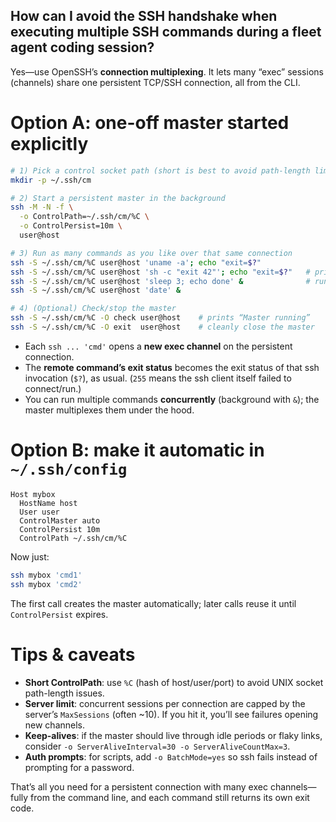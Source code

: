 ## How can I avoid the SSH handshake when executing multiple SSH commands during a fleet agent coding session?

Yes—use OpenSSH’s **connection multiplexing**. It lets many “exec” sessions (channels) share one persistent TCP/SSH connection, all from the CLI.

# Option A: one-off master started explicitly

```bash
# 1) Pick a control socket path (short is best to avoid path-length limits)
mkdir -p ~/.ssh/cm

# 2) Start a persistent master in the background
ssh -M -N -f \
  -o ControlPath=~/.ssh/cm/%C \
  -o ControlPersist=10m \
  user@host

# 3) Run as many commands as you like over that same connection
ssh -S ~/.ssh/cm/%C user@host 'uname -a'; echo "exit=$?"
ssh -S ~/.ssh/cm/%C user@host 'sh -c "exit 42"'; echo "exit=$?"   # prints 42
ssh -S ~/.ssh/cm/%C user@host 'sleep 3; echo done' &              # runs in parallel
ssh -S ~/.ssh/cm/%C user@host 'date' &

# 4) (Optional) Check/stop the master
ssh -S ~/.ssh/cm/%C -O check user@host    # prints “Master running”
ssh -S ~/.ssh/cm/%C -O exit  user@host    # cleanly close the master
```

- Each `ssh ... 'cmd'` opens a **new exec channel** on the persistent connection.
- The **remote command’s exit status** becomes the exit status of that ssh invocation (`$?`), as usual. (`255` means the ssh client itself failed to connect/run.)
- You can run multiple commands **concurrently** (background with `&`); the master multiplexes them under the hood.

# Option B: make it automatic in `~/.ssh/config`

```sshconfig
Host mybox
  HostName host
  User user
  ControlMaster auto
  ControlPersist 10m
  ControlPath ~/.ssh/cm/%C
```

Now just:

```bash
ssh mybox 'cmd1'
ssh mybox 'cmd2'
```

The first call creates the master automatically; later calls reuse it until `ControlPersist` expires.

# Tips & caveats

- **Short ControlPath**: use `%C` (hash of host/user/port) to avoid UNIX socket path-length issues.
- **Server limit**: concurrent sessions per connection are capped by the server’s `MaxSessions` (often \~10). If you hit it, you’ll see failures opening new channels.
- **Keep-alives**: if the master should live through idle periods or flaky links, consider `-o ServerAliveInterval=30 -o ServerAliveCountMax=3`.
- **Auth prompts**: for scripts, add `-o BatchMode=yes` so ssh fails instead of prompting for a password.

That’s all you need for a persistent connection with many exec channels—fully from the command line, and each command still returns its own exit code.
